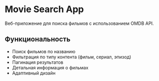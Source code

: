 # Movie Search App

Веб-приложение для поиска фильмов с использованием OMDB API.

## Функциональность

- Поиск фильмов по названию
- Фильтрация по типу контента (фильм, сериал, эпизод)
- Пагинация результатов
- Детальная информация о фильмах
- Адаптивный дизайн
